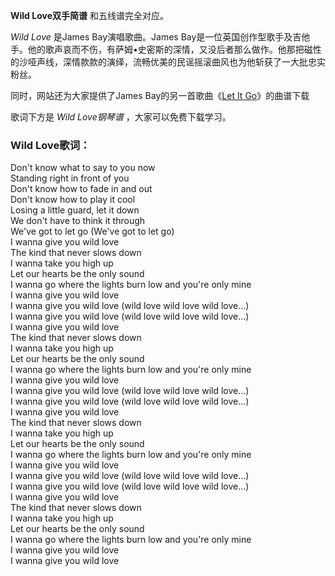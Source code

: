 

**Wild Love双手简谱** 和五线谱完全对应。

_Wild Love_ 是James Bay演唱歌曲。James
Bay是一位英国创作型歌手及吉他手。他的歌声哀而不伤，有萨姆•史密斯的深情，又没后者那么做作。他那把磁性的沙哑声线，深情款款的演绎，流畅优美的民谣摇滚曲风也为他斩获了一大批忠实粉丝。

同时，网站还为大家提供了James Bay的另一首歌曲《[Let It Go](Music-6463-Let-It-Go-James-Bay.html
"Let It Go")》的曲谱下载

歌词下方是 _Wild Love钢琴谱_ ，大家可以免费下载学习。

### Wild Love歌词：

Don't know what to say to you now  
Standing right in front of you  
Don't know how to fade in and out  
Don't know how to play it cool  
Losing a little guard, let it down  
We don't have to think it through  
We've got to let go (We've got to let go)  
I wanna give you wild love  
The kind that never slows down  
I wanna take you high up  
Let our hearts be the only sound  
I wanna go where the lights burn low and you're only mine  
I wanna give you wild love  
I wanna give you wild love (wild love wild love wild love...)  
I wanna give you wild love (wild love wild love wild love...)  
I wanna give you wild love  
The kind that never slows down  
I wanna take you high up  
Let our hearts be the only sound  
I wanna go where the lights burn low and you're only mine  
I wanna give you wild love  
I wanna give you wild love (wild love wild love wild love...)  
I wanna give you wild love (wild love wild love wild love...)  
I wanna give you wild love  
The kind that never slows down  
I wanna take you high up  
Let our hearts be the only sound  
I wanna go where the lights burn low and you're only mine  
I wanna give you wild love  
I wanna give you wild love (wild love wild love wild love...)  
I wanna give you wild love (wild love wild love wild love...)  
I wanna give you wild love  
The kind that never slows down  
I wanna take you high up  
Let our hearts be the only sound  
I wanna go where the lights burn low and you're only mine  
I wanna give you wild love  
I wanna give you wild love

